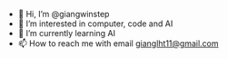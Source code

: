- 👋 Hi, I’m @giangwinstep
- 👀 I’m interested in computer, code and AI
- 🌱 I’m currently learning AI
- 📫 How to reach me with email gianglht11@gmail.com

<!---
giangwinstep/giangwinstep is a ✨ special ✨ repository because its `README.md` (this file) appears on your GitHub profile.
You can click the Preview link to take a look at your changes.
--->
